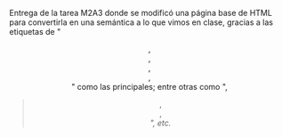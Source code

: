 Entrega de la tarea M2A3 donde se modificó una página base de HTML para convertirla en una semántica a lo que vimos en clase, gracias a las etiquetas de "<header>, <nav>, <main>, <aside>, <footer>" como las principales; entre otras como "<time>, <blockquote>, <article>, <address>", etc.
